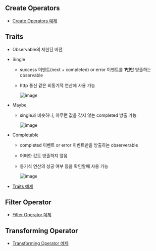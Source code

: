 ## Create Operators
- [Create Operators 예제](https://github.com/Jinoo9622/iOS/blob/master/Chapter4/05_GitHubRepositoryApp/Observable.playground/Contents.swift)

## Traits
- Observable의 제한된 버전
- Single
  - success 이벤트(next + completed) or error 이벤트를 **1번만** 방출하는 observable 
  - http 통신 같은 비동기적 연산에 사용 가능
    
    ![image](https://user-images.githubusercontent.com/46417892/157216183-b67e72b5-1b92-4f5b-9d76-18e7d44d0781.png)

- Maybe
  - single과 비슷하나, 아무런 값을 갖지 않는 completed 방출 가능

    ![image](https://user-images.githubusercontent.com/46417892/157216303-ced72cf7-e3c9-4d4c-9e99-5cfebcc81747.png)

- Completable
  - completed 이벤트 or error 이벤트만을 방출하는 observerable
  - 어떠한 값도 방출하지 않음
  - 동기식 연산의 성공 여부 등을 확인할때 사용 가능

    ![image](https://user-images.githubusercontent.com/46417892/157216391-3f6f8470-cf1c-404e-aa3f-c70c8f9f0849.png)
- [Traits 예제](https://github.com/Jinoo9622/iOS/blob/master/Chapter4/05_GitHubRepositoryApp/Traits.playground/Contents.swift) 

## Filter Operator
- [Filter Operator 예제](https://github.com/Jinoo9622/iOS/blob/master/Chapter4/05_GitHubRepositoryApp/FilteringOperator.playground/Contents.swift)

## Transforming Operator
- [Transforming Operator 예제](https://github.com/Jinoo9622/iOS/blob/master/Chapter4/05_GitHubRepositoryApp/TransformingOperators.playground/Contents.swift)
